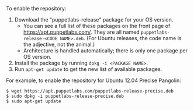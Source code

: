 To enable the repository:

1. Download the "puppetlabs-release" package for your OS version.
    * You can see a full list of these packages on the front page of <https://apt.puppetlabs.com/>. They are all named `puppetlabs-release-<CODE NAME>.deb`. (For Ubuntu releases, the code name is the adjective, not the animal.)
    * Architecture is handled automatically; there is only one package per OS version.
2. Install the package by running `dpkg -i <PACKAGE NAME>`.
3. Run `apt-get update` to get the new list of available packages.

For example, to enable the repository for Ubuntu 12.04 Precise Pangolin:

    $ wget https://apt.puppetlabs.com/puppetlabs-release-precise.deb
    $ sudo dpkg -i puppetlabs-release-precise.deb
    $ sudo apt-get update
